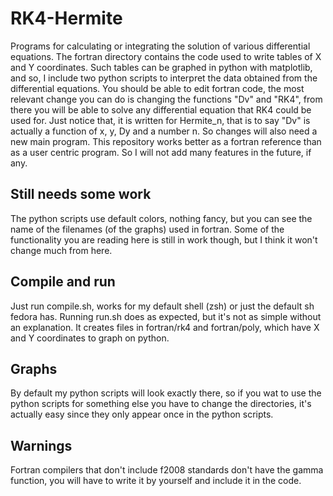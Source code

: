 # RK4-Hermite
Programs for calculating or integrating the solution of various differential equations.
The fortran directory contains the code used to write tables of X and Y coordinates. Such tables can be graphed in python with matplotlib, and so, I include two python scripts to interpret the data obtained from the differential equations. 
You should be able to edit fortran code, the most relevant change you can do is changing the functions "Dv" and "RK4", from there you will be able to solve any differential equation that RK4 could be used for.
Just notice that, it is written for Hermite_n, that is to say "Dv" is actually a function of x, y, Dy and a number n. So changes will also need a new main program.
This repository works better as a fortran reference than as a user centric program. So I will not add many features in the future, if any.
## Still needs some work
The python scripts use default colors, nothing fancy, but you can see the name of the filenames (of the graphs) used in fortran. 
Some of the functionality you are reading here is still in work though, but I think it won't change much from here.
## Compile and run
Just run compile.sh, works for my default shell (zsh) or just the default sh fedora has.
Running run.sh does as expected, but it's not as simple without an explanation. It creates files in fortran/rk4 and fortran/poly, which have X and Y coordinates to graph on python. 
## Graphs
By default my python scripts will look exactly there, so if you wat to use the python scripts for something else you have to change the directories, it's actually easy since they only appear once in the python scripts.
## Warnings
Fortran compilers that don't include f2008 standards don't have the gamma function, you will have to write it by yourself and include it in the code.
